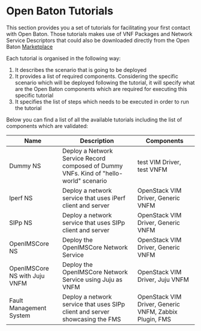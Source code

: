 # Open Baton Tutorials

This section provides you a set of tutorials for facilitating your first contact with Open Baton. Those tutorials makes use of VNF Packages and Network Service Descriptors that could also be downloaded directly from the Open Baton [Marketplace]

Each tutorial is organised in the following way: 

1. It describes the scenario that is going to be deployed
2. It provides a list of required components. Considering the specific scenario which will be deployed following the tutorial, it will specify what are the Open Baton components which are required for executing this specific tutorial
3. It specifies the list of steps which needs to be executed in order to run the tutorial

Below you can find a list of all the available tutorials including the list of components which are validated: 


| Name           | Description                            |  Components  |        
|----------------|----------------------------------------|--------------|
| Dummy NS       | Deploy a Network Service Record composed of Dummy VNFs. Kind of "hello-world" scenario  |   test VIM Driver, test VNFM |
| Iperf NS       | Deploy a network service that uses iPerf client and server    |   OpenStack VIM Driver, Generic VNFM |
| SIPp  NS       | Deploy a network service that uses SIPp client and server  |   OpenStack VIM Driver, Generic VNFM |
| OpenIMSCore NS | Deploy the OpenIMSCore Network Service |   OpenStack VIM Driver, Generic VNFM |
| OpenIMSCore NS with Juju VNFM      |   Deploy the OpenIMSCore Network Service using Juju as VNFM   |   OpenStack VIM Driver, Juju VNFM |
| Fault Management System      |  Deploy a network service that uses SIPp client and server showcasing the FMS    |   OpenStack VIM Driver, Generic VNFM, Zabbix Plugin, FMS |


[Marketplace]: http://marketplace.openbaton.org
